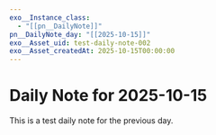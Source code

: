 ```yaml
---
exo__Instance_class:
  - "[[pn__DailyNote]]"
pn__DailyNote_day: "[[2025-10-15]]"
exo__Asset_uid: test-daily-note-002
exo__Asset_createdAt: 2025-10-15T00:00:00
---
```

# Daily Note for 2025-10-15

This is a test daily note for the previous day.
